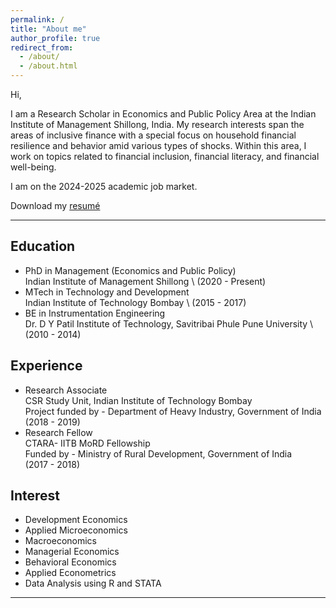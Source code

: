 ```yaml
---
permalink: /
title: "About me"
author_profile: true
redirect_from: 
  - /about/
  - /about.html
---
```

Hi, 

I am a Research Scholar in Economics and Public Policy Area at the Indian Institute of Management Shillong, India. My research interests span the areas of inclusive finance with a special focus on household financial resilience and behavior amid various types of shocks. Within this area, I work on topics related to financial inclusion, financial literacy, and financial well-being.

I am on the 2024-2025 academic job market.

Download my [resumé](https://github.com/pawankb13/resume/blob/main/resume_latex/resume1.pdf)   

---

## Education

- PhD in Management (Economics and Public Policy) \
Indian Institute of Management Shillong \ 
(2020 - Present)
- MTech in Technology and Development \
Indian Institute of Technology Bombay \ 
(2015 - 2017)
- BE in Instrumentation Engineering \
Dr. D Y Patil Institute of Technology, Savitribai Phule Pune University \ 
(2010 - 2014)

## Experience

- Research Associate \
CSR Study Unit, Indian Institute of Technology  Bombay  \
Project funded by - Department of Heavy Industry, Government of India \
(2018 - 2019)
- Research Fellow \
CTARA- IITB MoRD Fellowship \
Funded by - Ministry of Rural Development, Government of India \
(2017 - 2018)


## Interest

- Development Economics 
- Applied Microeconomics
- Macroeconomics 
- Managerial Economics
- Behavioral Economics 
- Applied Econometrics
- Data Analysis using R and STATA

---
